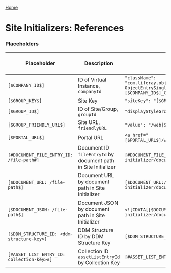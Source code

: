 [Home](../../README.md)

# Site Initializers: References

### Placeholders

| Placeholder                                | Description                                                    | Sample Code                                                                                                                                               | Sample Sources Link                                                                                                                                                                                                                             | 
|--------------------------------------------|----------------------------------------------------------------|-----------------------------------------------------------------------------------------------------------------------------------------------------------|-------------------------------------------------------------------------------------------------------------------------------------------------------------------------------------------------------------------------------------------------|
| `[$COMPANY_ID$]`                           | ID of Virtual Instance, `companyId`                            | `"className": "com.liferay.object.web.internal.info.collection.provider. ObjectEntrySingleFormVariationInfoCollectionProvider_ [$COMPANY_ID$]_C_Speaker"` | [Link](https://github.com/liferay/liferay-portal/blob/7.4.3.125-ga125/modules/dxp/apps/osb/osb-site-initializer/osb-site-initializer-evp/src/main/resources/site-initializer/layouts/01_home/page-definition.json#L534)                         |
| `[$GROUP_KEY$]`                            | Site Key                                                       | `"siteKey": "[$GROUP_KEY$]"`                                                                                                                              | [Link](https://github.com/liferay/liferay-portal/blob/7.4.3.125-ga125/modules/apps/site-initializer/site-initializer-raylife-ap/src/main/resources/site-initializer/layouts/3_policies/page-definition.json#L32)                                |                                                                                                                                                                                                             |
| `[$GROUP_ID$]`                             | ID of Site/Group, `groupId`                                    | `"displayStyleGroupId": "[$GROUP_ID$]"`                                                                                                                   | [Link](https://github.com/liferay/liferay-portal/blob/7.4.3.125-ga125/modules/apps/site-initializer/site-initializer-masterclass/src/main/resources/site-initializer/layout-page-templates/master-pages/main-2/page-definition.json#L64)        |                                                                                                                                                                                                            |
| `[$GROUP_FRIENDLY_URL$]`                   | Site URL, `friendlyURL`                                        | `"value": "/web[$GROUP_FRIENDLY_URL$]/registration"`                                                                                                      | [Link](https://github.com/liferay/liferay-portal/blob/7.4.3.125-ga125/workspaces/liferay-partner-workspace/client-extensions/liferay-partner-site-initializer-code/site-initializer/notification-templates/claim-template/en-US.html#L11)       |
| `[$PORTAL_URL$]`                           | Portal URL                                                     | `<a href="[$PORTAL_URL$]/web[$GROUP_FRIENDLY_URL$]/home>">Home</a>`                                                                                       | [Link](https://github.com/liferay/liferay-portal/blob/7.4.3.125-ga125/workspaces/liferay-partner-workspace/client-extensions/liferay-partner-site-initializer-code/site-initializer/notification-templates/claim-template/en-US.html#L11)       |
| `[#DOCUMENT_FILE_ENTRY_ID: /file-path#]`   | Document ID `fileEntryId` by document path in Site Initializer | `[#DOCUMENT_FILE_ENTRY_ID:/site-initializer/documents/group/Gallery/gallery-01.png#]`                                                                     | [Link](https://github.com/liferay/liferay-portal/blob/7.4.3.125-ga125/modules/apps/site-initializer/site-initializer-masterclass/src/main/resources/site-initializer/layout-page-templates/master-pages/private-area/page-definition.json#L103) |
| `[$DOCUMENT_URL: /file-path$]`             | Document URL by document path in Site Initializer              | `[$DOCUMENT_URL:/site-initializer/documents/group/Venue/venue-01.png$]`                                                                                   | [Link](https://github.com/liferay/liferay-portal/blob/7.4.3.125-ga125/modules/apps/site-initializer/site-initializer-masterclass/src/main/resources/site-initializer/layout-set/private/css.css#L10)                                            |
| `[$DOCUMENT_JSON: /file-path$]`            | Document JSON by document path in Site Initializer             | `<![CDATA[[$DOCUMENT_JSON:/site-initializer/documents/group/Sponsors/usu.png$]]]>`                                                                        | [Link](https://github.com/liferay/liferay-portal/blob/7.4.3.125-ga125/modules/apps/site-initializer/site-initializer-masterclass/src/main/resources/site-initializer/journal-articles/courses/course_design.xml#L15)                            |
| `[$DDM_STRUCTURE_ID: <ddm-structure-key>]` | DDM Structure ID by DDM Structure Key                          | `[$DDM_STRUCTURE_ID:SPONSOR$]`                                                                                                                            | [Link](https://github.com/liferay/liferay-portal/blob/7.4.3.125-ga125/modules/apps/site-initializer/site-initializer-masterclass/src/main/resources/site-initializer/asset-list-entries.json#L3)                                                |
| `[#ASSET_LIST_ENTRY_ID: collection-key>#]` | Collection ID `assetListEntryId` by Collection Key             | `[#ASSET_LIST_ENTRY_ID:SPONSORS#]`                                                                                                                        | [Link](https://github.com/liferay/liferay-portal/blob/7.4.3.125-ga125/modules/apps/site-initializer/site-initializer-masterclass/src/main/resources/site-initializer/layouts/blog/page-definition.json#L40)                                     |
